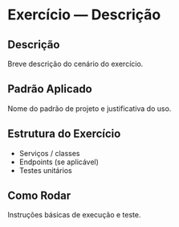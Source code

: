 # Exercício — Descrição

## Descrição
Breve descrição do cenário do exercício.

## Padrão Aplicado
Nome do padrão de projeto e justificativa do uso.

## Estrutura do Exercício
- Serviços / classes
- Endpoints (se aplicável)
- Testes unitários

## Como Rodar
Instruções básicas de execução e teste.
